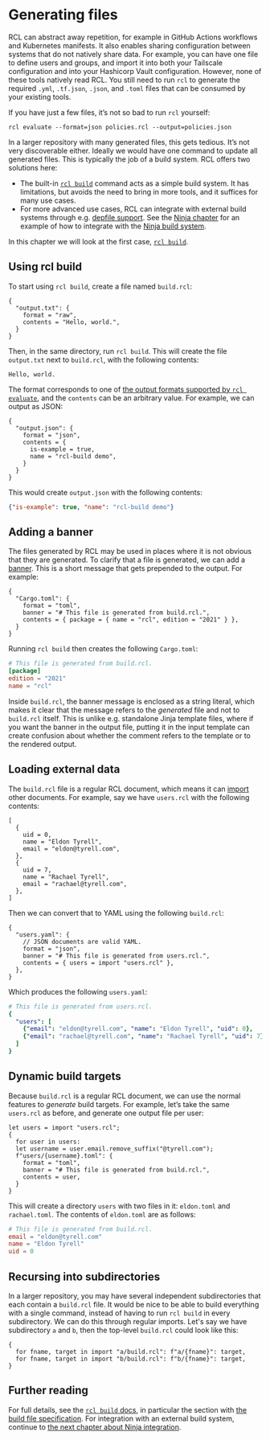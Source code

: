 # Generating files

RCL can abstract away repetition, for example in GitHub Actions workflows and
Kubernetes manifests. It also enables sharing configuration between systems
that do not natively share data. For example, you can have one file to define
users and groups, and import it into both your Tailscale configuration and into
your Hashicorp Vault configuration. However, none of these tools natively read
<abbr>RCL</abbr>. You still need to run `rcl` to generate the required `.yml`,
`.tf.json`, `.json`, and `.toml` files that can be consumed by your existing
tools.

If you have just a few files, it’s not so bad to run `rcl` yourself:

    rcl evaluate --format=json policies.rcl --output=policies.json

In a larger repository with many generated files, this gets tedious. It’s not
very discoverable either. Ideally we would have one command to update all
generated files. This is typically the job of a build system. RCL offers two
solutions here:

 * The built-in [`rcl build`](rcl_build.md) command acts as a simple build
   system. It has limitations, but avoids the need to bring in more tools, and
   it suffices for many use cases.
 * For more advanced use cases, <abbr>RCL</abbr> can integrate with external
   build systems through e.g. [depfile support][depfile]. See the
   [Ninja chapter][using-ninja] for an example of how to integrate with the
   [Ninja build system][ninja-build].

In this chapter we will look at the first case, [`rcl build`](rcl_build.md).

[using-ninja]: using_ninja.md
[depfile]:     rcl_evaluate.md#-output-depfile-depfile
[ninja-build]: https://ninja-build.org/

## Using rcl build

To start using `rcl build`, create a file named `build.rcl`:

```rcl
{
  "output.txt": {
    format = "raw",
    contents = "Hello, world.",
  }
}
```

Then, in the same directory, run `rcl build`. This will create the file
`output.txt` next to `build.rcl`, with the following contents:

```
Hello, world.
```

The format corresponds to one of [the output formats supported by
`rcl evaluate`][format], and the `contents` can be an arbitrary value. For
example, we can output as <abbr>JSON</abbr>:

```rcl
{
  "output.json": {
    format = "json",
    contents = {
      is-example = true,
      name = "rcl-build demo",
    }
  }
}
```

This would create `output.json` with the following contents:

```json
{"is-example": true, "name": "rcl-build demo"}
```

[format]: rcl_evaluate.md#-f-format-format

## Adding a banner

The files generated by <abbr>RCL</abbr> may be used in places where it is not
obvious that they are generated. To clarify that a file is generated, we can add
a [banner][banner]. This is a short message that gets prepended to the output.
For example:

```rcl
{
  "Cargo.toml": {
    format = "toml",
    banner = "# This file is generated from build.rcl.",
    contents = { package = { name = "rcl", edition = "2021" } },
  }
}
```

Running `rcl build` then creates the following `Cargo.toml`:

```toml
# This file is generated from build.rcl.
[package]
edition = "2021"
name = "rcl"
```

Inside `build.rcl`, the banner message is enclosed as a string literal, which
makes it clear that the message refers to the _generated_ file and not to
`build.rcl` itself. This is unlike e.g. standalone Jinja template files, where
if you want the banner in the output file, putting it in the input template can
create confusion about whether the comment refers to the template or to the
rendered output.

[banner]: rcl_evaluate.md#-banner-message

## Loading external data

The `build.rcl` file is a regular <abbr>RCL</abbr> document, which means it can
[import](imports.md) other documents. For example, say we have `users.rcl` with
the following contents:

```rcl
[
  {
    uid = 0,
    name = "Eldon Tyrell",
    email = "eldon@tyrell.com",
  },
  {
    uid = 7,
    name = "Rachael Tyrell",
    email = "rachael@tyrell.com",
  },
]
```

Then we can convert that to <abbr>YAML</abbr> using the following `build.rcl`:

```rcl
{
  "users.yaml": {
    // JSON documents are valid YAML.
    format = "json",
    banner = "# This file is generated from users.rcl.",
    contents = { users = import "users.rcl" },
  },
}
```

Which produces the following `users.yaml`:

```yaml
# This file is generated from users.rcl.
{
  "users": [
    {"email": "eldon@tyrell.com", "name": "Eldon Tyrell", "uid": 0},
    {"email": "rachael@tyrell.com", "name": "Rachael Tyrell", "uid": 7}
  ]
}
```

## Dynamic build targets

Because `build.rcl` is a regular <abbr>RCL</abbr> document, we can use the
normal features to _generate_ build targets. For example, let’s take the same
`users.rcl` as before, and generate one output file per user:

```rcl
let users = import "users.rcl";
{
  for user in users:
  let username = user.email.remove_suffix("@tyrell.com");
  f"users/{username}.toml": {
    format = "toml",
    banner = "# This file is generated from build.rcl.",
    contents = user,
  }
}
```

This will create a directory `users` with two files in it: `eldon.toml` and
`rachael.toml`. The contents of `eldon.toml` are as follows:

```toml
# This file is generated from build.rcl.
email = "eldon@tyrell.com"
name = "Eldon Tyrell"
uid = 0
```

## Recursing into subdirectories

In a larger repository, you may have several independent subdirectories that
each contain a `build.rcl` file. It would be nice to be able to build everything
with a single command, instead of having to run `rcl build` in every subdirectory.
We can do this through regular imports. Let's say we have subdirectory `a` and
`b`, then the top-level `build.rcl` could look like this:

```rcl
{
  for fname, target in import "a/build.rcl": f"a/{fname}": target,
  for fname, target in import "b/build.rcl": f"b/{fname}": target,
}
```

## Further reading

For full details, see the [`rcl build` docs](rcl_build.md), in particular the
section with [the build file specification][build-spec]. For integration with an
external build system, continue to [the next chapter about Ninja integration][using-ninja].

[build-spec]: rcl_build.md#build-files

